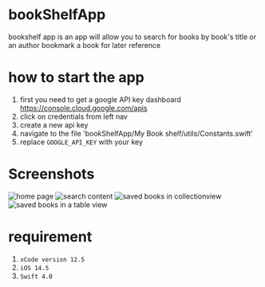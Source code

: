 # bookShelfApp
bookshelf app is an app will allow you to search for books by book's title or an author 
bookmark a book for later reference 

# how to start the app
1. first you need to get a google API key dashboard https://console.cloud.google.com/apis
2. click on credentials from left nav
3. create a new api key 
4. navigate to the file 'bookShelfApp/My Book shelf/utils/Constants.swift' 
5. replace `GOOGLE_API_KEY` with your key 


# Screenshots 
![home page](./screenshots/home.png)
![search content](./screenshots/searchContent.png)
![saved books in collectionview](./screenshots/faviorteCollection.png)
![saved books in a table view](./screenshots/faviorteTable.png)


# requirement 
1. `xCode version 12.5`
2. `iOS 14.5`
3. `Swift 4.0`
